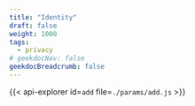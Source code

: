 ```yaml
---
title: "Identity"
draft: false
weight: 1000
tags:
  - privacy
# geekdocNav: false
geekdocBreadcrumb: false
---
```


{{< api-explorer id=`add` file=`./params/add.js` >}}
